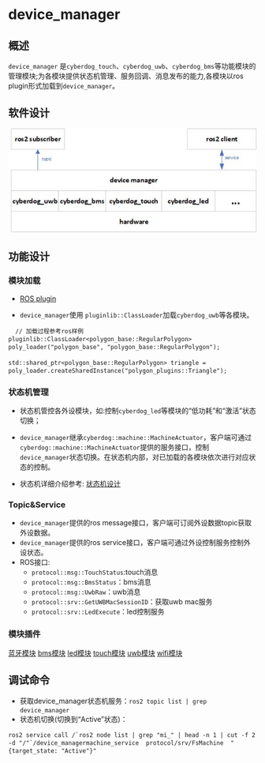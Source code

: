 # device_manager

##  概述

``device_manager`` 是``cyberdog_touch``、``cyberdog_uwb``、``cyberdog_bms``等功能模块的管理模块;为各模块提供状态机管理、服务回调、消息发布的能力,各模块以ros plugin形式加载到``device_manager``。

##  软件设计

<center>

 ![avatar](./image/device_manager/device_manager.png)

</center>

##  功能设计

### 模块加载

- [ROS plugin](https://github.com/ros2/ros2_documentation/blob/galactic/source/Tutorials/Beginner-Client-Libraries/Pluginlib.rst)

- ``device_manager``使用 ``pluginlib::ClassLoader``加载``cyberdog_uwb``等各模块。

```
  // 加载过程参考ros样例
pluginlib::ClassLoader<polygon_base::RegularPolygon> poly_loader("polygon_base", "polygon_base::RegularPolygon");

std::shared_ptr<polygon_base::RegularPolygon> triangle = poly_loader.createSharedInstance("polygon_plugins::Triangle");
```

### 状态机管理

- 状态机管控各外设模块，如:控制``cyberdog_led``等模块的“低功耗”和“激活”状态切换；

- ``device_manager``继承``cyberdog::machine::MachineActuator``，客户端可通过``cyberdog::machine::MachineActuator``提供的服务接口，控制``device_manager``状态切换。在状态机内部，对已加载的各模块依次进行对应状态的控制。

- 状态机详细介绍参考: [状态机设计](/cn/cyberdog_machine_cn.md)

### Topic&Service

- ``device_manager``提供的ros message接口，客户端可订阅外设数据topic获取外设数据。
- ``device_manager``提供的ros service接口，客户端可通过外设控制服务控制外设状态。
- ROS接口: 
  - ``protocol::msg::TouchStatus``:touch消息
  - ``protocol::msg::BmsStatus``：bms消息
  - ``protocol::msg::UwbRaw``：uwb消息
  - ``protocol::srv::GetUWBMacSessionID``：获取uwb mac服务
  - ``protocol::srv::LedExecute``：led控制服务

### 模块插件

[蓝牙模块](/cn/cyberdog_bluetooth_cn.md)
[bms模块](/cn/cyberdog_bms_cn.md)
[led模块](/cn/cyberdog_led_cn.md)
[touch模块](/cn/cyberdog_touch_cn.md)
[uwb模块](/cn/cyberdog_uwb_cn.md)
[wifi模块](/cn/cyberdog_wifi_cn.md)

## 调试命令

  - 获取device_manager状态机服务：``ros2 topic list | grep device_manager``
  - 状态机切换(切换到“Active”状态)：

```
ros2 service call /`ros2 node list | grep "mi_" | head -n 1 | cut -f 2 -d "/"`/device_managermachine_service  protocol/srv/FsMachine  "{target_state: "Active"}"
```
